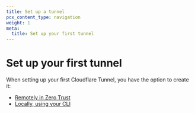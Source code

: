 ```yaml
---
title: Set up a tunnel
pcx_content_type: navigation
weight: 1
meta:
  title: Set up your first tunnel
---
```


# Set up your first tunnel

When setting up your first Cloudflare Tunnel, you have the option to create it:

- [Remotely in Zero Trust](/cloudflare-one/connections/connect-apps/install-and-setup/tunnel-guide/remote/#set-up-a-tunnel-remotely-dashboard-setup)
- [Locally, using your CLI](/cloudflare-one/connections/connect-apps/install-and-setup/tunnel-guide/local/#set-up-a-tunnel-locally-cli-setup)
